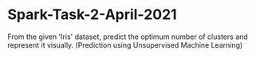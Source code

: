 # Spark-Task-2-April-2021
 From the given 'Iris' dataset, predict the optimum number of clusters and represent it visually. (Prediction using Unsupervised Machine Learning)
